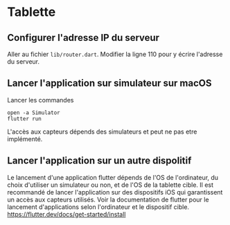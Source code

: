 # Tablette

## Configurer l'adresse IP du serveur

Aller au fichier `lib/router.dart`.
Modifier la ligne 110 pour y écrire l'adresse du serveur.

## Lancer l'application sur simulateur sur macOS

Lancer les commandes 

```
open -a Simulator
flutter run
```

L'accès aux capteurs dépends des simulateurs et peut ne pas etre implémenté.

## Lancer l'application sur un autre dispolitif

Le lancement d'une application flutter dépends de l'OS de l'ordinateur, du choix d'utiliser un simulateur ou non, et de l'OS de la tablette cible.
Il est recommandé de lancer l'application sur des dispositifs iOS qui garantissent un accès aux capteurs utilisés.
Voir la documentation de flutter pour le lancement d'applications selon l'ordinateur et le dispositif cible.
https://flutter.dev/docs/get-started/install
